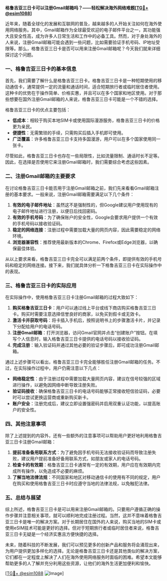 **格鲁吉亚三日卡可以注册Gmail邮箱吗？——轻松解决海外网络难题[[TG💪+ @esim1088](https://t.me/s/esim1088)]**

近年来，随着全球化的发展和互联网的普及，越来越多的人开始关注如何在海外使用网络服务。其中，Gmail邮箱作为全球最受欢迎的电子邮件平台之一，其功能强大且安全性高，成为许多人日常生活和工作中的必备工具。然而，对于身处海外的人来说，注册Gmail邮箱可能会遇到一些问题，比如需要验证手机号码、IP地址受限等。那么，格鲁吉亚三日卡是否可以用来注册Gmail邮箱呢？今天我们就来详细探讨这个问题。

### **一、格鲁吉亚三日卡的基本信息**

首先，我们需要了解什么是格鲁吉亚三日卡。格鲁吉亚三日卡是一种短期使用的移动通信卡，通常提供一定的流量和通话时间，适合短期旅行者或临时居住者使用。这种卡的优势在于操作简单、价格实惠，并且可以在多个国家和地区使用。对于那些想要在国外注册Gmail邮箱的人来说，格鲁吉亚三日卡可能是一个不错的选择。

格鲁吉亚三日卡的优点主要包括：
- **低成本**：相较于购买本地SIM卡或使用国际漫游服务，格鲁吉亚三日卡的价格更为亲民。
- **便捷性**：无需繁琐的手续，只需购买后插入手机即可使用。
- **广泛覆盖**：许多格鲁吉亚三日卡支持多国漫游，用户可以在多个国家使用同一张卡。

尽管如此，格鲁吉亚三日卡也存在一些局限性，比如流量限制、通话时长不足等。因此，在选择是否使用它来注册Gmail邮箱时，我们需要综合考虑这些因素。

### **二、注册Gmail邮箱的主要要求**

在讨论格鲁吉亚三日卡能否用于注册Gmail邮箱之前，我们先来看看Gmail邮箱注册的基本要求。一般来说，注册Gmail邮箱需要满足以下几个条件：

1. **有效的电子邮件地址**：虽然这不是强制性的，但Google建议用户使用现有的电子邮件地址进行注册，以便日后找回密码。
2. **有效的手机号码**：为了确保账户的安全性，Google会要求用户提供一个有效的手机号码以接收验证码。
3. **稳定的网络连接**：注册过程中需要加载大量的网页内容，因此需要稳定的网络环境。
4. **浏览器兼容性**：推荐使用最新版本的Chrome、Firefox或Edge浏览器，以确保最佳体验。

从以上要求来看，格鲁吉亚三日卡完全可以满足前两个条件，即提供有效的手机号码和稳定的网络连接。接下来，我们就具体分析一下格鲁吉亚三日卡在实际操作中的表现。

### **三、格鲁吉亚三日卡的实际应用**

在实际操作中，使用格鲁吉亚三日卡注册Gmail邮箱的过程大致如下：

1. **购买格鲁吉亚三日卡**：用户可以通过线上平台或线下商店购买格鲁吉亚三日卡。购买时需要注意选择信誉良好的商家，以免买到假卡或无效卡。
2. **激活卡并获取号码**：将卡插入手机后，按照说明书上的步骤激活卡片，并记录下分配给用户的电话号码。
3. **注册Gmail邮箱**：打开浏览器，访问Gmail官网并点击“创建账户”按钮。在填写个人信息时，输入格鲁吉亚三日卡提供的电话号码以接收验证码。
4. **完成注册**：输入验证码并通过其他必要的验证步骤后，即可成功注册Gmail邮箱。

通过上述步骤可以看出，格鲁吉亚三日卡完全能够胜任注册Gmail邮箱的任务。不过，在实际操作过程中，用户仍需注意以下几点：

- **网络稳定性**：由于注册过程中需要加载大量网页内容，建议在信号较强的区域进行操作，以避免因网络中断导致注册失败。
- **验证码接收**：确保格鲁吉亚三日卡的电话号码能够正常接收短信验证码，必要时可以尝试更换运营商或重新购买新卡。
- **账户安全**：注册完成后，建议立即设置强密码并启用双重认证功能，以提高账户的安全性。

### **四、其他注意事项**

除了上述提到的内容外，还有一些额外的注意事项可以帮助用户更好地利用格鲁吉亚三日卡注册Gmail邮箱：

1. **提前准备备用联系方式**：为了避免因手机号码无法接收验证码而导致注册失败，建议用户提前准备好备用联系方式，如朋友或家人的电话号码。
2. **检查卡的有效期**：格鲁吉亚三日卡通常有一定的有效期，用户应在有效期内完成所有操作，以免造成不必要的麻烦。
3. **了解当地法律法规**：不同国家和地区对移动通信卡的使用有不同的规定，用户在购买和使用格鲁吉亚三日卡时应遵守当地的法律法规，以免触犯法律。

### **五、总结与展望**

综上所述，格鲁吉亚三日卡是可以用来注册Gmail邮箱的。只要用户遵循正确的操作步骤并注意相关事项，就可以顺利地完成注册过程。当然，这并不意味着格鲁吉亚三日卡是唯一的解决方案。对于长期居住在国外的人来说，购买当地的SIM卡或使用eSIM技术可能是更好的选择。但对于短期旅行者或临时居住者来说，格鲁吉亚三日卡无疑是一个经济实惠且方便快捷的选择。

未来，随着科技的不断发展，我们可以预见更多的创新产品和服务将会涌现出来，为用户提供更加多样化的选择。无论是格鲁吉亚三日卡还是其他类似的解决方案，它们都在一定程度上解决了人们在海外使用网络服务时面临的困难。希望本文能够帮助更多的人了解并充分利用这些资源，让他们的海外生活更加便利和愉快。

[[TG💪+ @esim1088](https://t.me/s/esim1088) ![Image](https://i.postimg.cc/4NQfJmqS/Snipaste-2025-05-13-00-14-12.png)]